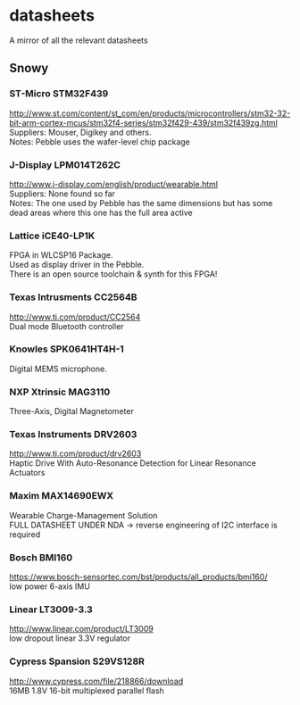 # datasheets
A mirror of all the relevant datasheets

## Snowy

### ST-Micro STM32F439
http://www.st.com/content/st_com/en/products/microcontrollers/stm32-32-bit-arm-cortex-mcus/stm32f4-series/stm32f429-439/stm32f439zg.html  
Suppliers: Mouser, Digikey and others.  
Notes: Pebble uses the wafer-level chip package

### J-Display LPM014T262C
http://www.j-display.com/english/product/wearable.html  
Suppliers: None found so far  
Notes: The one used by Pebble has the same dimensions but has some dead areas where this one has the full area active

### Lattice iCE40-LP1K
FPGA in WLCSP16 Package.  
Used as display driver in the Pebble.  
There is an open source toolchain & synth for this FPGA!

### Texas Intrusments CC2564B
http://www.ti.com/product/CC2564  
Dual mode Bluetooth controller

### Knowles SPK0641HT4H-1
Digital MEMS microphone.

### NXP Xtrinsic MAG3110
Three-Axis, Digital Magnetometer

### Texas Instruments DRV2603
http://www.ti.com/product/drv2603  
Haptic Drive With Auto-Resonance Detection for Linear Resonance Actuators

### Maxim MAX14690EWX
Wearable Charge-Management Solution  
FULL DATASHEET UNDER NDA -> reverse engineering of I2C interface is required

### Bosch BMI160
https://www.bosch-sensortec.com/bst/products/all_products/bmi160/  
low power 6-axis IMU

### Linear LT3009-3.3
http://www.linear.com/product/LT3009  
low dropout linear 3.3V regulator

### Cypress Spansion S29VS128R
http://www.cypress.com/file/218866/download  
16MB 1.8V 16-bit multiplexed parallel flash
